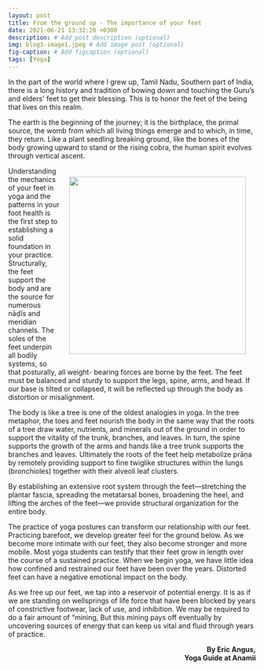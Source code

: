 ```yaml
---
layout: post
title: From the ground up - The importance of your feet
date: 2021-06-21 13:32:20 +0300
description: # Add post description (optional)
img: blog3-image1.jpeg # Add image post (optional)
fig-caption: # Add figcaption (optional)
tags: [Yoga]
---
```

In the part of the world where I grew up, Tamil Nadu, Southern part of India, there is a long history and tradition of bowing down and touching the Guru’s and elders' feet to get their blessing. This is to honor the feet of the being that lives on this realm.

The earth is the beginning of the journey; it is the birthplace, the primal source, the womb from which all living things emerge and to which, in time, they return. Like a plant seedling breaking ground, like the bones of the body growing upward to stand or the rising cobra, the human spirit evolves through vertical ascent. 

<img style="float:right; padding:20px" src="{{site.baseurl}}/assets/img/blog3-image4.jpeg" width="360">

Understanding the mechanics of your feet in yoga and the patterns in your foot health is the first step to establishing a solid foundation in your practice. Structurally, the feet support the body and are the source for numerous nāḍīs and meridian channels. The soles of the feet underpin all bodily systems, so that posturally, all weight- bearing forces are borne by the feet. The feet must be balanced and sturdy to support the legs, spine, arms, and head. If our base is tilted or collapsed, it will be reflected up through the body as distortion or misalignment.

The body is like a tree is one of the oldest analogies in yoga. In the tree metaphor, the toes and feet nourish the body in the same way that the roots of a tree draw water, nutrients, and minerals out of the ground in order to support the vitality of the trunk, branches, and leaves. In turn, the spine supports the growth of the arms and hands like a tree trunk supports the branches and leaves. Ultimately the roots of the feet help metabolize prāṇa by remotely providing support to fine twiglike structures within the lungs (bronchioles) together with their alveoli leaf clusters.

By establishing an extensive root system through the feet—stretching the plantar fascia, spreading the metatarsal bones, broadening the heel, and lifting the arches of the feet—we provide structural organization for the entire body.

The practice of yoga postures can transform our relationship with our feet. Practicing barefoot, we develop greater feel for the ground below. As we become more intimate with our feet, they also become stronger and more mobile. Most yoga students can testify that their feet grow in length over the course of a sustained practice. When we begin yoga, we have little idea how confined and restrained our feet have been over the years. Distorted feet can have a negative emotional impact on the body.

As we free up our feet, we tap into a reservoir of potential energy. It is as if we are standing on wellsprings of life force that have been blocked by years of constrictive footwear, lack of use, and inhibition. We may be required to do a fair amount of “mining, But this mining pays off eventually by uncovering sources of energy that can keep us vital and fluid through years of practice.

<P align=right><strong>By Eric Angus, <br/>Yoga Guide at Anamii</strong></P>